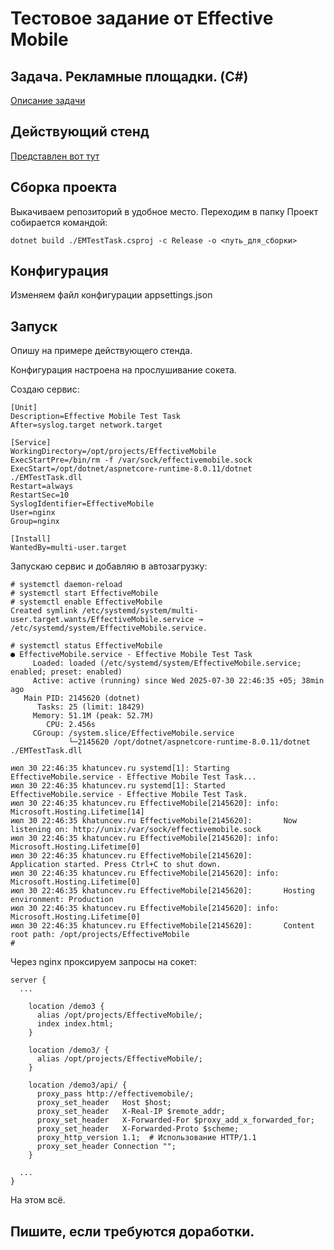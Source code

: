 # Тестовое задание от Effective Mobile

## Задача. Рекламные площадки. (C#)
[Описание задачи](task.md)

## Действующий стенд
[Представлен вот тут](https://khatuncev.ru/demo3)

## Сборка проекта

Выкачиваем репозиторий в удобное место.
Переходим в папку
Проект собирается командой:
```
dotnet build ./EMTestTask.csproj -c Release -o <путь_для_сборки>
```

## Конфигурация
Изменяем файл конфигурации appsettings.json

## Запуск
Опишу на примере действующего стенда.

Конфигурация настроена на прослушивание сокета.

Создаю сервис:
```
[Unit]
Description=Effective Mobile Test Task
After=syslog.target network.target

[Service]
WorkingDirectory=/opt/projects/EffectiveMobile
ExecStartPre=/bin/rm -f /var/sock/effectivemobile.sock
ExecStart=/opt/dotnet/aspnetcore-runtime-8.0.11/dotnet ./EMTestTask.dll
Restart=always
RestartSec=10
SyslogIdentifier=EffectiveMobile
User=nginx
Group=nginx

[Install]
WantedBy=multi-user.target
```

Запускаю сервис и добавляю в автозагрузку:
```
# systemctl daemon-reload
# systemctl start EffectiveMobile
# systemctl enable EffectiveMobile
Created symlink /etc/systemd/system/multi-user.target.wants/EffectiveMobile.service → /etc/systemd/system/EffectiveMobile.service.

# systemctl status EffectiveMobile
● EffectiveMobile.service - Effective Mobile Test Task
     Loaded: loaded (/etc/systemd/system/EffectiveMobile.service; enabled; preset: enabled)
     Active: active (running) since Wed 2025-07-30 22:46:35 +05; 38min ago
   Main PID: 2145620 (dotnet)
      Tasks: 25 (limit: 18429)
     Memory: 51.1M (peak: 52.7M)
        CPU: 2.456s
     CGroup: /system.slice/EffectiveMobile.service
             └─2145620 /opt/dotnet/aspnetcore-runtime-8.0.11/dotnet ./EMTestTask.dll

июл 30 22:46:35 khatuncev.ru systemd[1]: Starting EffectiveMobile.service - Effective Mobile Test Task...
июл 30 22:46:35 khatuncev.ru systemd[1]: Started EffectiveMobile.service - Effective Mobile Test Task.
июл 30 22:46:35 khatuncev.ru EffectiveMobile[2145620]: info: Microsoft.Hosting.Lifetime[14]
июл 30 22:46:35 khatuncev.ru EffectiveMobile[2145620]:       Now listening on: http://unix:/var/sock/effectivemobile.sock
июл 30 22:46:35 khatuncev.ru EffectiveMobile[2145620]: info: Microsoft.Hosting.Lifetime[0]
июл 30 22:46:35 khatuncev.ru EffectiveMobile[2145620]:       Application started. Press Ctrl+C to shut down.
июл 30 22:46:35 khatuncev.ru EffectiveMobile[2145620]: info: Microsoft.Hosting.Lifetime[0]
июл 30 22:46:35 khatuncev.ru EffectiveMobile[2145620]:       Hosting environment: Production
июл 30 22:46:35 khatuncev.ru EffectiveMobile[2145620]: info: Microsoft.Hosting.Lifetime[0]
июл 30 22:46:35 khatuncev.ru EffectiveMobile[2145620]:       Content root path: /opt/projects/EffectiveMobile
#
```

Через nginx проксируем запросы на сокет:
```
server {
  ...

    location /demo3 {
      alias /opt/projects/EffectiveMobile/;
      index index.html;
    }

    location /demo3/ {
      alias /opt/projects/EffectiveMobile/;
    }

    location /demo3/api/ {
      proxy_pass http://effectivemobile/;
      proxy_set_header   Host $host;
      proxy_set_header   X-Real-IP $remote_addr;
      proxy_set_header   X-Forwarded-For $proxy_add_x_forwarded_for;
      proxy_set_header   X-Forwarded-Proto $scheme;
      proxy_http_version 1.1;  # Использование HTTP/1.1
      proxy_set_header Connection "";
    }

  ...
}
```

На этом всё.

## Пишите, если требуются доработки.
